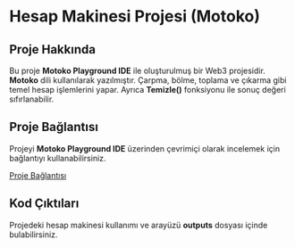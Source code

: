 # Hesap Makinesi Projesi (Motoko)

## Proje Hakkında
Bu proje **Motoko Playground IDE** ile oluşturulmuş bir Web3 projesidir. **Motoko** dili kullanılarak yazılmıştır. Çarpma, bölme, toplama ve çıkarma gibi temel hesap işlemlerini yapar. Ayrıca **Temizle()** fonksiyonu ile sonuç değeri sıfırlanabilir.

## Proje Bağlantısı
Projeyi **Motoko Playground IDE** üzerinden çevrimiçi olarak incelemek için bağlantıyı kullanabilirsiniz.

[Proje Bağlantısı](https://m7sm4-2iaaa-aaaab-qabra-cai.raw.ic0.app/?tag=253463657)

## Kod Çıktıları
Projedeki hesap makinesi kullanımı ve arayüzü **outputs** dosyası içinde bulabilirsiniz.
